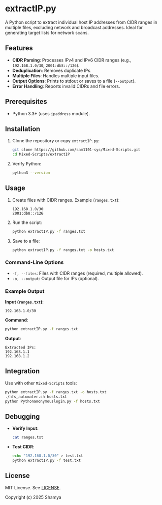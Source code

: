 # extractIP.py

A Python script to extract individual host IP addresses from CIDR ranges in multiple files, excluding network and broadcast addresses. Ideal for generating target lists for network scans.

## Features

- **CIDR Parsing**: Processes IPv4 and IPv6 CIDR ranges (e.g., `192.168.1.0/30`, `2001:db8::/126`).
- **Deduplication**: Removes duplicate IPs.
- **Multiple Files**: Handles multiple input files.
- **Output Options**: Prints to stdout or saves to a file (`--output`).
- **Error Handling**: Reports invalid CIDRs and file errors.

## Prerequisites

- Python 3.3+ (uses `ipaddress` module).

## Installation

1. Clone the repository or copy `extractIP.py`:

   ```bash
   git clone https://github.com/sam1101-sys/Mixed-Scripts.git
   cd Mixed-Scripts/extractIP
   ```

2. Verify Python:

   ```bash
   python3 --version
   ```

## Usage

1. Create files with CIDR ranges. Example (`ranges.txt`):

   ```
   192.168.1.0/30
   2001:db8::/126
   ```

2. Run the script:

   ```bash
   python extractIP.py -f ranges.txt
   ```

3. Save to a file:

   ```bash
   python extractIP.py -f ranges.txt -o hosts.txt
   ```

### Command-Line Options

- `-f, --files`: Files with CIDR ranges (required, multiple allowed).
- `-o, --output`: Output file for IPs (optional).

### Example Output

**Input (`ranges.txt`)**:
```
192.168.1.0/30
```

**Command**:
```bash
python extractIP.py -f ranges.txt
```

**Output**:
```
Extracted IPs:
192.168.1.1
192.168.1.2
```

## Integration

Use with other `Mixed-Scripts` tools:
```bash
python extractIP.py -f ranges.txt -o hosts.txt
./nfs_automater.sh hosts.txt
python Pythonanonymouslogin.py -f hosts.txt
```

## Debugging

- **Verify Input**:
  ```bash
  cat ranges.txt
  ```
- **Test CIDR**:
  ```bash
  echo "192.168.1.0/30" > test.txt
  python extractIP.py -f test.txt
  ```

## License

MIT License. See [LICENSE](../../LICENSE).

Copyright (c) 2025 Shamya